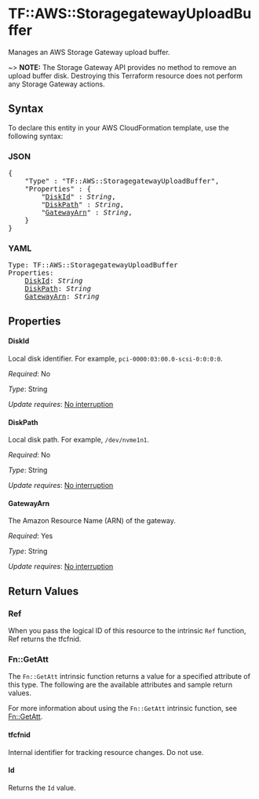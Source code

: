 # TF::AWS::StoragegatewayUploadBuffer

Manages an AWS Storage Gateway upload buffer.

~> **NOTE:** The Storage Gateway API provides no method to remove an upload buffer disk. Destroying this Terraform resource does not perform any Storage Gateway actions.

## Syntax

To declare this entity in your AWS CloudFormation template, use the following syntax:

### JSON

<pre>
{
    "Type" : "TF::AWS::StoragegatewayUploadBuffer",
    "Properties" : {
        "<a href="#diskid" title="DiskId">DiskId</a>" : <i>String</i>,
        "<a href="#diskpath" title="DiskPath">DiskPath</a>" : <i>String</i>,
        "<a href="#gatewayarn" title="GatewayArn">GatewayArn</a>" : <i>String</i>,
    }
}
</pre>

### YAML

<pre>
Type: TF::AWS::StoragegatewayUploadBuffer
Properties:
    <a href="#diskid" title="DiskId">DiskId</a>: <i>String</i>
    <a href="#diskpath" title="DiskPath">DiskPath</a>: <i>String</i>
    <a href="#gatewayarn" title="GatewayArn">GatewayArn</a>: <i>String</i>
</pre>

## Properties

#### DiskId

Local disk identifier. For example, `pci-0000:03:00.0-scsi-0:0:0:0`.

_Required_: No

_Type_: String

_Update requires_: [No interruption](https://docs.aws.amazon.com/AWSCloudFormation/latest/UserGuide/using-cfn-updating-stacks-update-behaviors.html#update-no-interrupt)

#### DiskPath

Local disk path. For example, `/dev/nvme1n1`.

_Required_: No

_Type_: String

_Update requires_: [No interruption](https://docs.aws.amazon.com/AWSCloudFormation/latest/UserGuide/using-cfn-updating-stacks-update-behaviors.html#update-no-interrupt)

#### GatewayArn

The Amazon Resource Name (ARN) of the gateway.

_Required_: Yes

_Type_: String

_Update requires_: [No interruption](https://docs.aws.amazon.com/AWSCloudFormation/latest/UserGuide/using-cfn-updating-stacks-update-behaviors.html#update-no-interrupt)

## Return Values

### Ref

When you pass the logical ID of this resource to the intrinsic `Ref` function, Ref returns the tfcfnid.

### Fn::GetAtt

The `Fn::GetAtt` intrinsic function returns a value for a specified attribute of this type. The following are the available attributes and sample return values.

For more information about using the `Fn::GetAtt` intrinsic function, see [Fn::GetAtt](https://docs.aws.amazon.com/AWSCloudFormation/latest/UserGuide/intrinsic-function-reference-getatt.html).

#### tfcfnid

Internal identifier for tracking resource changes. Do not use.

#### Id

Returns the <code>Id</code> value.

